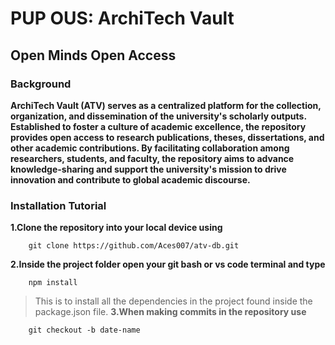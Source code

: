 # PUP OUS: ArchiTech Vault
## Open Minds Open Access

### Background
**ArchiTech Vault (ATV) serves as a centralized platform for the collection, organization, and dissemination of the university's scholarly outputs. Established to foster a culture of academic excellence, the repository provides open access to research publications, theses, dissertations, and other academic contributions. By facilitating collaboration among researchers, students, and faculty, the repository aims to advance knowledge-sharing and support the university's mission to drive innovation and contribute to global academic discourse.**


### Installation Tutorial
**1.Clone the repository into your local device using**
```
    git clone https://github.com/Aces007/atv-db.git
```
**2.Inside the project folder open your git bash or vs code terminal and type**
```
    npm install
```
> This is to install all the dependencies in the project found inside the package.json file.
**3.When making commits in the repository use**
```
    git checkout -b date-name
```